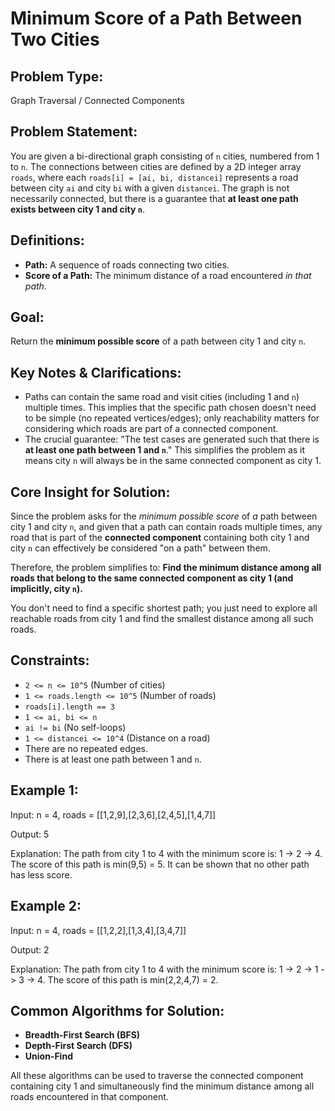 # Minimum Score of a Path Between Two Cities

## Problem Type:
Graph Traversal / Connected Components

## Problem Statement:
You are given a bi-directional graph consisting of `n` cities, numbered from 1 to `n`. The connections between cities are defined by a 2D integer array `roads`, where each `roads[i] = [ai, bi, distancei]` represents a road between city `ai` and city `bi` with a given `distancei`. The graph is not necessarily connected, but there is a guarantee that **at least one path exists between city 1 and city `n`**.

## Definitions:
* **Path:** A sequence of roads connecting two cities.
* **Score of a Path:** The minimum distance of a road encountered *in that path*.

## Goal:
Return the **minimum possible score** of a path between city 1 and city `n`.

## Key Notes & Clarifications:
* Paths can contain the same road and visit cities (including 1 and `n`) multiple times. This implies that the specific path chosen doesn't need to be simple (no repeated vertices/edges); only reachability matters for considering which roads are part of a connected component.
* The crucial guarantee: "The test cases are generated such that there is **at least one path between 1 and `n`**." This simplifies the problem as it means city `n` will always be in the same connected component as city 1.

## Core Insight for Solution:
Since the problem asks for the *minimum possible score* of *a* path between city 1 and city `n`, and given that a path can contain roads multiple times, any road that is part of the **connected component** containing both city 1 and city `n` can effectively be considered "on a path" between them.

Therefore, the problem simplifies to: **Find the minimum distance among all roads that belong to the same connected component as city 1 (and implicitly, city `n`).**

You don't need to find a specific shortest path; you just need to explore all reachable roads from city 1 and find the smallest distance among all such roads.

## Constraints:
* `2 <= n <= 10^5` (Number of cities)
* `1 <= roads.length <= 10^5` (Number of roads)
* `roads[i].length == 3`
* `1 <= ai, bi <= n`
* `ai != bi` (No self-loops)
* `1 <= distancei <= 10^4` (Distance on a road)
* There are no repeated edges.
* There is at least one path between 1 and `n`.

## Example 1:

Input: n = 4, roads = [[1,2,9],[2,3,6],[2,4,5],[1,4,7]]

Output: 5

Explanation: The path from city 1 to 4 with the minimum score is: 1 -> 2 -> 4. The score of this path is min(9,5) = 5. It can be shown that no other path has less score.

## Example 2:

Input: n = 4, roads = [[1,2,2],[1,3,4],[3,4,7]]

Output: 2

Explanation: The path from city 1 to 4 with the minimum score is: 1 -> 2 -> 1 -> 3 -> 4. The score of this path is min(2,2,4,7) = 2.

## Common Algorithms for Solution:
* **Breadth-First Search (BFS)**
* **Depth-First Search (DFS)**
* **Union-Find**

All these algorithms can be used to traverse the connected component containing city 1 and simultaneously find the minimum distance among all roads encountered in that component.